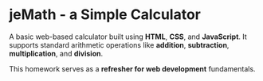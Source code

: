 # jeMath - a Simple Calculator

A basic web-based calculator built using **HTML**, **CSS**, and **JavaScript**. It supports standard arithmetic operations like **addition**, **subtraction**, **multiplication**, and **division**.  

This homework serves as a **refresher for web development** fundamentals.
